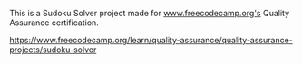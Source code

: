 This is a Sudoku Solver project made for www.freecodecamp.org's Quality Assurance certification.

https://www.freecodecamp.org/learn/quality-assurance/quality-assurance-projects/sudoku-solver
